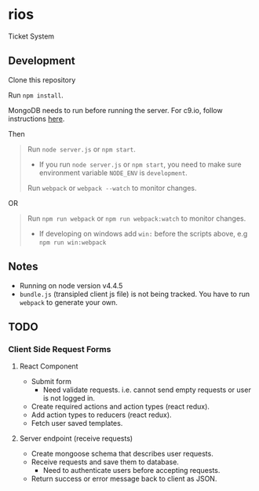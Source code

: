 # rios
Ticket System

## Development

Clone this repository

Run `npm install`.

MongoDB needs to run before running the server.  For c9.io, follow instructions
[here](https://community.c9.io/t/setting-up-mongodb/1717).

Then

> Run `node server.js` or `npm start`.
> * If you run `node server.js` or `npm start`, you need to make sure environment variable `NODE_ENV` is `development`.
>
> Run `webpack` or `webpack --watch` to monitor changes.

OR

> Run `npm run webpack` or `npm run webpack:watch` to monitor changes.
> * If developing on windows add `win:` before the scripts above, e.g `npm run win:webpack`



## Notes

* Running on node version v4.4.5
* `bundle.js` (transipled client js file) is not being tracked.  You have to run `webpack` to generate your own.

## TODO

### Client Side Request Forms

1. React Component
    * Submit form
        * Need validate requests. i.e. cannot send empty requests or user is not logged in.
    * Create required actions and action types (react redux).
    * Add action types to reducers (react redux).
    * Fetch user saved templates.

2. Server endpoint (receive requests)
    * Create mongoose schema that describes user requests.
    * Receive requests and save them to database.
        * Need to authenticate users before accepting requests.
    * Return success or error message back to client as JSON.





